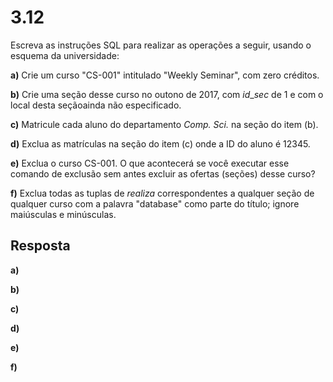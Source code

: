 # 3.12

Escreva as instruções SQL para realizar as operações a seguir, usando o esquema da universidade:

**a)** Crie um curso "CS-001" intitulado "Weekly Seminar", com zero créditos.

**b)** Crie uma seção desse curso no outono de 2017, com $id\_sec$ de 1 e com o local desta seçãoainda não especificado.

**c)** Matricule cada aluno do departamento *Comp. Sci.* na seção do item (b).

**d)** Exclua as matrículas na seção do item (c) onde a ID do aluno é 12345.

**e)** Exclua o curso CS-001. O que acontecerá se você executar esse comando de exclusão sem antes excluir as ofertas (seções) desse curso?

**f)** Exclua todas as tuplas de $realiza$ correspondentes a qualquer seção de qualquer curso com a palavra "database" como parte do título; ignore maiúsculas e minúsculas.

## Resposta

**a)**

**b)**

**c)**

**d)**

**e)**

**f)**
